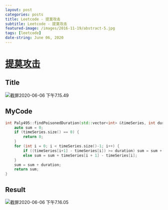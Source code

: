 ```yaml
---
layout: post
categories: posts
title: Leetcode - 提莫攻击
subtitle: Leetcode - 提莫攻击
featured-image: /images/2016-11-19/abstract-5.jpg
tags: [leetcode]
date-string: June 06, 2020
---
```

# [提莫攻击](https://leetcode-cn.com/problems/teemo-attacking/)

## Title

![截屏2020-06-06 下午7.15.49](https://tva1.sinaimg.cn/large/007S8ZIlly1gfis9qzey9j30yi0l2n14.jpg)

## MyCode

```c++
int Paly495::findPoisonedDuration(std::vector<int> &timeSeries, int duration) {
    auto sum = 0;
    if (timeSeries.size() == 0) {
        return 0;
    }
    for (int i = 0; i < timeSeries.size()-1; i++) {
        if ((timeSeries[i+1] - timeSeries[i]) >= duration) sum = sum + duration;
        else sum = sum + timeSeries[i + 1] - timeSeries[i];
    }
    sum = sum + duration;
    return sum;
}
```



## Result

![截屏2020-06-06 下午7.16.05](https://tva1.sinaimg.cn/large/007S8ZIlly1gfisa2eorgj30xa0cc75p.jpg)